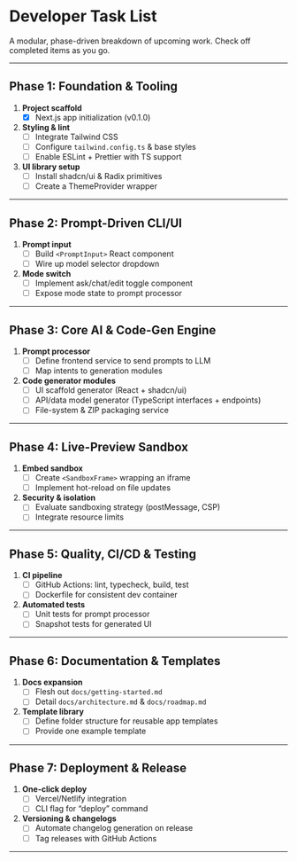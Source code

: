 <!-- docs/dev-tasks.md -->

# Developer Task List

A modular, phase-driven breakdown of upcoming work. Check off completed items as you go.

---

## Phase 1: Foundation & Tooling

1. **Project scaffold**
   - [x] Next.js app initialization (v0.1.0)
2. **Styling & lint**
   - [ ] Integrate Tailwind CSS
   - [ ] Configure `tailwind.config.ts` & base styles
   - [ ] Enable ESLint + Prettier with TS support
3. **UI library setup**
   - [ ] Install shadcn/ui & Radix primitives
   - [ ] Create a ThemeProvider wrapper

---

## Phase 2: Prompt-Driven CLI/UI

1. **Prompt input**
   - [ ] Build `<PromptInput>` React component
   - [ ] Wire up model selector dropdown
2. **Mode switch**
   - [ ] Implement ask/chat/edit toggle component
   - [ ] Expose mode state to prompt processor

---

## Phase 3: Core AI & Code-Gen Engine

1. **Prompt processor**
   - [ ] Define frontend service to send prompts to LLM
   - [ ] Map intents to generation modules
2. **Code generator modules**
   - [ ] UI scaffold generator (React + shadcn/ui)
   - [ ] API/data model generator (TypeScript interfaces + endpoints)
   - [ ] File-system & ZIP packaging service

---

## Phase 4: Live-Preview Sandbox

1. **Embed sandbox**
   - [ ] Create `<SandboxFrame>` wrapping an iframe
   - [ ] Implement hot-reload on file updates
2. **Security & isolation**
   - [ ] Evaluate sandboxing strategy (postMessage, CSP)
   - [ ] Integrate resource limits

---

## Phase 5: Quality, CI/CD & Testing

1. **CI pipeline**
   - [ ] GitHub Actions: lint, typecheck, build, test
   - [ ] Dockerfile for consistent dev container
2. **Automated tests**
   - [ ] Unit tests for prompt processor
   - [ ] Snapshot tests for generated UI

---

## Phase 6: Documentation & Templates

1. **Docs expansion**
   - [ ] Flesh out `docs/getting-started.md`
   - [ ] Detail `docs/architecture.md` & `docs/roadmap.md`
2. **Template library**
   - [ ] Define folder structure for reusable app templates
   - [ ] Provide one example template

---

## Phase 7: Deployment & Release

1. **One-click deploy**
   - [ ] Vercel/Netlify integration
   - [ ] CLI flag for “deploy” command
2. **Versioning & changelogs**
   - [ ] Automate changelog generation on release
   - [ ] Tag releases with GitHub Actions

---

